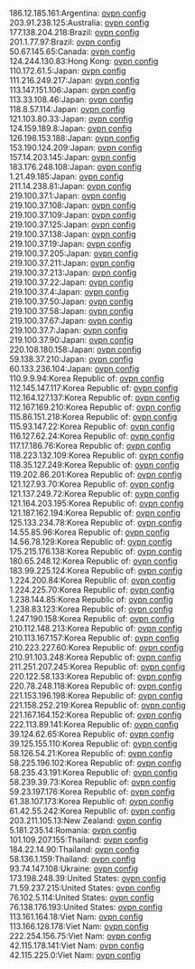 186.12.185.161:Argentina: [ovpn config](vpn/186_12_185_161.ovpn)  
203.91.238.125:Australia: [ovpn config](vpn/203_91_238_125.ovpn)  
177.138.204.218:Brazil: [ovpn config](vpn/177_138_204_218.ovpn)  
201.1.77.97:Brazil: [ovpn config](vpn/201_1_77_97.ovpn)  
50.67.145.65:Canada: [ovpn config](vpn/50_67_145_65.ovpn)  
124.244.130.83:Hong Kong: [ovpn config](vpn/124_244_130_83.ovpn)  
110.172.61.5:Japan: [ovpn config](vpn/110_172_61_5.ovpn)  
111.216.249.217:Japan: [ovpn config](vpn/111_216_249_217.ovpn)  
113.147.151.106:Japan: [ovpn config](vpn/113_147_151_106.ovpn)  
113.33.108.46:Japan: [ovpn config](vpn/113_33_108_46.ovpn)  
118.8.57.114:Japan: [ovpn config](vpn/118_8_57_114.ovpn)  
121.103.80.33:Japan: [ovpn config](vpn/121_103_80_33.ovpn)  
124.159.189.8:Japan: [ovpn config](vpn/124_159_189_8.ovpn)  
126.198.153.188:Japan: [ovpn config](vpn/126_198_153_188.ovpn)  
153.190.124.209:Japan: [ovpn config](vpn/153_190_124_209.ovpn)  
157.14.203.145:Japan: [ovpn config](vpn/157_14_203_145.ovpn)  
183.176.248.108:Japan: [ovpn config](vpn/183_176_248_108.ovpn)  
1.21.49.185:Japan: [ovpn config](vpn/1_21_49_185.ovpn)  
211.14.238.81:Japan: [ovpn config](vpn/211_14_238_81.ovpn)  
219.100.37.1:Japan: [ovpn config](vpn/219_100_37_1.ovpn)  
219.100.37.108:Japan: [ovpn config](vpn/219_100_37_108.ovpn)  
219.100.37.109:Japan: [ovpn config](vpn/219_100_37_109.ovpn)  
219.100.37.125:Japan: [ovpn config](vpn/219_100_37_125.ovpn)  
219.100.37.138:Japan: [ovpn config](vpn/219_100_37_138.ovpn)  
219.100.37.19:Japan: [ovpn config](vpn/219_100_37_19.ovpn)  
219.100.37.205:Japan: [ovpn config](vpn/219_100_37_205.ovpn)  
219.100.37.211:Japan: [ovpn config](vpn/219_100_37_211.ovpn)  
219.100.37.213:Japan: [ovpn config](vpn/219_100_37_213.ovpn)  
219.100.37.22:Japan: [ovpn config](vpn/219_100_37_22.ovpn)  
219.100.37.4:Japan: [ovpn config](vpn/219_100_37_4.ovpn)  
219.100.37.50:Japan: [ovpn config](vpn/219_100_37_50.ovpn)  
219.100.37.58:Japan: [ovpn config](vpn/219_100_37_58.ovpn)  
219.100.37.67:Japan: [ovpn config](vpn/219_100_37_67.ovpn)  
219.100.37.7:Japan: [ovpn config](vpn/219_100_37_7.ovpn)  
219.100.37.90:Japan: [ovpn config](vpn/219_100_37_90.ovpn)  
220.108.180.158:Japan: [ovpn config](vpn/220_108_180_158.ovpn)  
59.138.37.210:Japan: [ovpn config](vpn/59_138_37_210.ovpn)  
60.133.236.104:Japan: [ovpn config](vpn/60_133_236_104.ovpn)  
110.9.9.94:Korea Republic of: [ovpn config](vpn/110_9_9_94.ovpn)  
112.145.147.117:Korea Republic of: [ovpn config](vpn/112_145_147_117.ovpn)  
112.164.127.137:Korea Republic of: [ovpn config](vpn/112_164_127_137.ovpn)  
112.167.169.210:Korea Republic of: [ovpn config](vpn/112_167_169_210.ovpn)  
115.86.151.218:Korea Republic of: [ovpn config](vpn/115_86_151_218.ovpn)  
115.93.147.22:Korea Republic of: [ovpn config](vpn/115_93_147_22.ovpn)  
116.127.62.24:Korea Republic of: [ovpn config](vpn/116_127_62_24.ovpn)  
117.17.186.76:Korea Republic of: [ovpn config](vpn/117_17_186_76.ovpn)  
118.223.132.109:Korea Republic of: [ovpn config](vpn/118_223_132_109.ovpn)  
118.35.127.249:Korea Republic of: [ovpn config](vpn/118_35_127_249.ovpn)  
119.202.86.201:Korea Republic of: [ovpn config](vpn/119_202_86_201.ovpn)  
121.127.93.70:Korea Republic of: [ovpn config](vpn/121_127_93_70.ovpn)  
121.137.249.72:Korea Republic of: [ovpn config](vpn/121_137_249_72.ovpn)  
121.164.203.195:Korea Republic of: [ovpn config](vpn/121_164_203_195.ovpn)  
121.187.162.194:Korea Republic of: [ovpn config](vpn/121_187_162_194.ovpn)  
125.133.234.78:Korea Republic of: [ovpn config](vpn/125_133_234_78.ovpn)  
14.55.85.96:Korea Republic of: [ovpn config](vpn/14_55_85_96.ovpn)  
14.56.78.129:Korea Republic of: [ovpn config](vpn/14_56_78_129.ovpn)  
175.215.176.138:Korea Republic of: [ovpn config](vpn/175_215_176_138.ovpn)  
180.65.248.12:Korea Republic of: [ovpn config](vpn/180_65_248_12.ovpn)  
183.99.225.124:Korea Republic of: [ovpn config](vpn/183_99_225_124.ovpn)  
1.224.200.84:Korea Republic of: [ovpn config](vpn/1_224_200_84.ovpn)  
1.224.225.70:Korea Republic of: [ovpn config](vpn/1_224_225_70.ovpn)  
1.238.144.85:Korea Republic of: [ovpn config](vpn/1_238_144_85.ovpn)  
1.238.83.123:Korea Republic of: [ovpn config](vpn/1_238_83_123.ovpn)  
1.247.190.158:Korea Republic of: [ovpn config](vpn/1_247_190_158.ovpn)  
210.112.148.213:Korea Republic of: [ovpn config](vpn/210_112_148_213.ovpn)  
210.113.167.157:Korea Republic of: [ovpn config](vpn/210_113_167_157.ovpn)  
210.223.227.60:Korea Republic of: [ovpn config](vpn/210_223_227_60.ovpn)  
210.91.103.248:Korea Republic of: [ovpn config](vpn/210_91_103_248.ovpn)  
211.251.207.245:Korea Republic of: [ovpn config](vpn/211_251_207_245.ovpn)  
220.122.58.133:Korea Republic of: [ovpn config](vpn/220_122_58_133.ovpn)  
220.78.248.118:Korea Republic of: [ovpn config](vpn/220_78_248_118.ovpn)  
221.153.196.198:Korea Republic of: [ovpn config](vpn/221_153_196_198.ovpn)  
221.158.252.219:Korea Republic of: [ovpn config](vpn/221_158_252_219.ovpn)  
221.167.164.152:Korea Republic of: [ovpn config](vpn/221_167_164_152.ovpn)  
222.113.89.141:Korea Republic of: [ovpn config](vpn/222_113_89_141.ovpn)  
39.124.62.65:Korea Republic of: [ovpn config](vpn/39_124_62_65.ovpn)  
39.125.155.110:Korea Republic of: [ovpn config](vpn/39_125_155_110.ovpn)  
58.126.54.21:Korea Republic of: [ovpn config](vpn/58_126_54_21.ovpn)  
58.225.196.102:Korea Republic of: [ovpn config](vpn/58_225_196_102.ovpn)  
58.235.43.191:Korea Republic of: [ovpn config](vpn/58_235_43_191.ovpn)  
58.239.39.73:Korea Republic of: [ovpn config](vpn/58_239_39_73.ovpn)  
59.23.197.176:Korea Republic of: [ovpn config](vpn/59_23_197_176.ovpn)  
61.38.107.173:Korea Republic of: [ovpn config](vpn/61_38_107_173.ovpn)  
61.42.55.242:Korea Republic of: [ovpn config](vpn/61_42_55_242.ovpn)  
203.211.105.13:New Zealand: [ovpn config](vpn/203_211_105_13.ovpn)  
5.181.235.14:Romania: [ovpn config](vpn/5_181_235_14.ovpn)  
101.109.207.155:Thailand: [ovpn config](vpn/101_109_207_155.ovpn)  
184.22.14.90:Thailand: [ovpn config](vpn/184_22_14_90.ovpn)  
58.136.1.159:Thailand: [ovpn config](vpn/58_136_1_159.ovpn)  
93.74.147.108:Ukraine: [ovpn config](vpn/93_74_147_108.ovpn)  
173.198.248.39:United States: [ovpn config](vpn/173_198_248_39.ovpn)  
71.59.237.215:United States: [ovpn config](vpn/71_59_237_215.ovpn)  
76.102.5.114:United States: [ovpn config](vpn/76_102_5_114.ovpn)  
76.138.176.193:United States: [ovpn config](vpn/76_138_176_193.ovpn)  
113.161.164.18:Viet Nam: [ovpn config](vpn/113_161_164_18.ovpn)  
113.166.128.178:Viet Nam: [ovpn config](vpn/113_166_128_178.ovpn)  
222.254.156.75:Viet Nam: [ovpn config](vpn/222_254_156_75.ovpn)  
42.115.178.141:Viet Nam: [ovpn config](vpn/42_115_178_141.ovpn)  
42.115.225.0:Viet Nam: [ovpn config](vpn/42_115_225_0.ovpn)  
